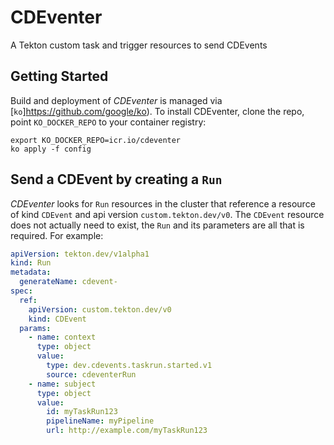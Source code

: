 # CDEventer

A Tekton custom task and trigger resources to send CDEvents

## Getting Started

Build and deployment of *CDEventer* is managed via [`ko`]https://github.com/google/ko).
To install CDEventer, clone the repo, point `KO_DOCKER_REPO` to your container
registry:

```shell
export KO_DOCKER_REPO=icr.io/cdeventer
ko apply -f config
```

## Send a CDEvent by creating a `Run`

*CDEventer* looks for `Run` resources in the cluster that reference a resource
of kind `CDEvent` and api version `custom.tekton.dev/v0`. The `CDEvent` resource
does not actually need to exist, the `Run` and its parameters are all that is
required. For example:

```yaml
apiVersion: tekton.dev/v1alpha1
kind: Run
metadata:
  generateName: cdevent-
spec:
  ref:
    apiVersion: custom.tekton.dev/v0
    kind: CDEvent
  params:
    - name: context
      type: object
      value:
        type: dev.cdevents.taskrun.started.v1
        source: cdeventerRun
    - name: subject
      type: object
      value:
        id: myTaskRun123
        pipelineName: myPipeline
        url: http://example.com/myTaskRun123
```
